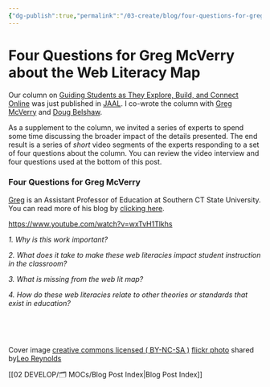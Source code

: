 ```yaml
---
{"dg-publish":true,"permalink":"/03-create/blog/four-questions-for-greg-mc-verry-about-the-web-literacy-map/","title":"Four Questions for Greg McVerry about the Web Literacy Map","tags":["jaal","webliteracy"]}
---
```


# Four Questions for Greg McVerry about the Web Literacy Map

Our column on [Guiding Students as They Explore, Build, and Connect Online](http://wiobyrne.com/guiding-students-as-they-explore-build-connect-online/) was just published in [JAAL](http://onlinelibrary.wiley.com/doi/10.1002/jaal.381/abstract). I co-wrote the column with [Greg McVerry](https://twitter.com/jgmac1106) and [Doug Belshaw](https://twitter.com/dajbelshaw/).

As a supplement to the column, we invited a series of experts to spend some time discussing the broader impact of the details presented. The end result is a series of _short_ video segments of the experts responding to a set of four questions about the column. You can review the video interview and four questions used at the bottom of this post.

### Four Questions for Greg McVerry

[Greg](https://twitter.com/jgmac1106) is an Assistant Professor of Education at Southern CT State University. You can read more of his blog by [clicking here](http://jgregorymcverry.com/).

https://www.youtube.com/watch?v=wxTvH1Tlkhs

_1\. Why is this work important?_

_2\. What does it take to make these web literacies impact student instruction in the classroom?_

_3\. What is missing from the web lit map?_

_4\. How do these web literacies relate to other theories or standards that exist in education?_

 

 

Cover image [creative commons licensed ( BY-NC-SA )](http://creativecommons.org/licenses/by-nc-sa/2.0/) [flickr photo](http://flickr.com/photos/lwr/13421955434 "Question Mark") shared by[Leo Reynolds](http://flickr.com/people/lwr)

[[02 DEVELOP/🗂️ MOCs/Blog Post Index\|Blog Post Index]]